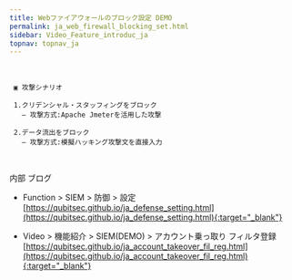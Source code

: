 ```yaml
---
title: Webファイアウォールのブロック設定 DEMO
permalink: ja_web_firewall_blocking_set.html
sidebar: Video_Feature_introduc_ja
topnav: topnav_ja
---
```


<!-- <style>.embed-container { position: relative; padding-bottom: 56.25%; height: 0; overflow: hidden; max-width: 100%; } .embed-container iframe, .embed-container object, .embed-container embed { position: absolute; top: 0; left: 0; width: 100%; height: 100%; }</style><div class='embed-container'><iframe src='https://www.youtube.com/embed/sDssT98NCg0' frameborder='0' allowfullscreen></iframe></div> -->

<br />

     ▣ 攻撃シナリオ
     
     1.クリデンシャル・スタッフィングをブロック
       – 攻撃方式:Apache Jmeterを活用した攻撃
     
     2.データ流出をブロック
       – 攻撃方式:模擬ハッキング攻撃文を直接入力

<br />

内部 ブログ  

- Function > SIEM > 防御 > 設定   
[https://qubitsec.github.io/ja_defense_setting.html](https://qubitsec.github.io/ja_defense_setting.html){:target="_blank"}

- Video > 機能紹介 > SIEM(DEMO) > アカウント乗っ取り フィルタ登録   
[https://qubitsec.github.io/ja_account_takeover_fil_reg.html](https://qubitsec.github.io/ja_account_takeover_fil_reg.html){:target="_blank"}